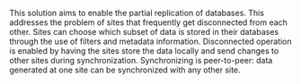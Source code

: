 This solution aims to enable the partial replication of databases. This addresses the problem of sites that frequently get disconnected from each other. Sites can choose which subset of data is stored in their databases through the use of filters and metadata information. Disconnected operation is enabled by having the sites store the data locally and send changes to other sites during synchronization. Synchronizing is peer-to-peer: data generated at one site can be synchronized with any other site.